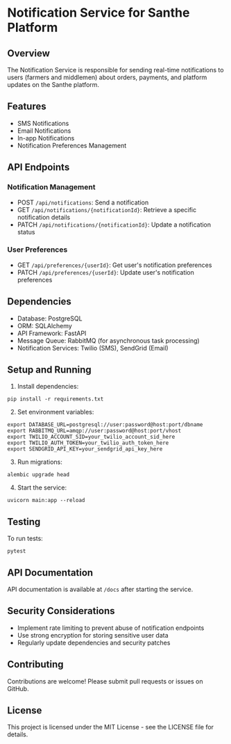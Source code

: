 # Notification Service for Santhe Platform

## Overview

The Notification Service is responsible for sending real-time notifications to users (farmers and middlemen) about orders, payments, and platform updates on the Santhe platform.

## Features

- SMS Notifications
- Email Notifications
- In-app Notifications
- Notification Preferences Management

## API Endpoints

### Notification Management

- POST `/api/notifications`: Send a notification
- GET `/api/notifications/{notificationId}`: Retrieve a specific notification details
- PATCH `/api/notifications/{notificationId}`: Update a notification status

### User Preferences

- GET `/api/preferences/{userId}`: Get user's notification preferences
- PATCH `/api/preferences/{userId}`: Update user's notification preferences

## Dependencies

- Database: PostgreSQL
- ORM: SQLAlchemy
- API Framework: FastAPI
- Message Queue: RabbitMQ (for asynchronous task processing)
- Notification Services: Twilio (SMS), SendGrid (Email)

## Setup and Running

1. Install dependencies:
```
pip install -r requirements.txt
```

2. Set environment variables:
```
export DATABASE_URL=postgresql://user:password@host:port/dbname 
export RABBITMQ_URL=amqp://user:password@host:port/vhost 
export TWILIO_ACCOUNT_SID=your_twilio_account_sid_here 
export TWILIO_AUTH_TOKEN=your_twilio_auth_token_here 
export SENDGRID_API_KEY=your_sendgrid_api_key_here
```

3. Run migrations:
```
alembic upgrade head
```

4. Start the service:
```
uvicorn main:app --reload
```

## Testing

To run tests:
```
pytest
```

## API Documentation

API documentation is available at `/docs` after starting the service.

## Security Considerations

- Implement rate limiting to prevent abuse of notification endpoints
- Use strong encryption for storing sensitive user data
- Regularly update dependencies and security patches

## Contributing

Contributions are welcome! Please submit pull requests or issues on GitHub.

## License

This project is licensed under the MIT License - see the LICENSE file for details.
